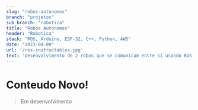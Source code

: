 ```yaml
---
slug: "robos-autonomos"
branch: "projetos"
sub_branch: "robotica"
title: "Robos Autonomos"
header: "Robotica"
stack: "ROS, Arduino, ESP-32, C++, Python, AWS"
date: "2023-04-09"
url: '/ros-instructables.jpg'
text: 'Desenvolvimento de 2 robos que se comunicam entre si usando ROS como barramento de comunicação'
---
```


# Conteudo Novo!

> Em desenvolvimento 